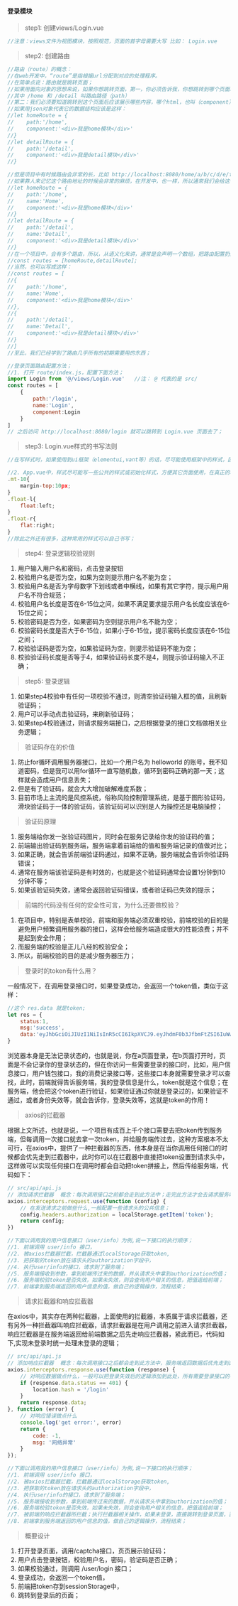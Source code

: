 #### 登录模块

> step1: 创建views/Login.vue

```javascript
//注意：views文件为视图模块，按照规范，页面的首字母需要大写 比如： Login.vue
```

> step2: 创建路由

```javascript
//路由（route）的概念：
//在web开发中，“route”是指根据url分配到对应的处理程序。
//在简单点说：路由就是跳转页面；
//如果用面向对象的思想来说，如果你想跳转页面，第一，你必须告诉我，你想跳转到哪个页面地址, 是准备跳转到 http://localhost:8080/home 还是准备跳转到 http://localhost:8080/detail 
//其中 /home 和 /detail 叫路由路径（path）
//第二：我们必须要知道跳转到这个页面后应该展示哪些内容，哪个html，也叫（component）;
//如果用json对象代表它的数据结构应该是这样：
//let homeRoute = {
//    path:'/home',
//    component:'<div>我是home模块</div>'
//}
//let detailRoute = {
//    path:'/detail',
//    component:'<div>我是detail模块</div>'
//}

//但是项目中有时候路由会非常的长，比如 http://localhost:8080/home/a/b/c/d/e/f,
//如果靠人来记忆这个路由地址的时候会非常的麻烦，在开发中，也一样，所以通常我们会给这个路由地址取一个名字， 路由名称的规范通常首字母大写，比如这样：
//let homeRoute = {
//    path:'/home',
//    name:'Home',
//    component:'<div>我是home模块</div>'
//}
//let detailRoute = {
//    path:'/detail',
//    name:'Detail',
//    component:'<div>我是detail模块</div>'
//}
//在一个项目中，会有多个路由，所以，从语义化来讲，通常是会声明一个数组，把路由配置扔到这个数组中，变成这样；
//const routes = [homeRoute,detailRoute];
//当然，也可以写成这样：
//const routes = [
//{
//    path:'/home',
//    name:'Home',
//    component:'<div>我是home模块</div>'
//},
//{
//    path:'/detail',
//    name:'Detail',
//    component:'<div>我是detail模块</div>'
//}
//]
//至此，我们已经学到了路由几乎所有的初期需要用的东西；

//登录页面路由配置方法；
//1. 打开 route/index.js，配置下面方法；
import Login from '@/views/Login.vue'   //注： @ 代表的是 src/
const routes = [
    {
        path:'/login',
        name:'Login',
        component:Login
    }
]
// 之后访问 http://localhost:8080/login 就可以跳转到 Login.vue 页面去了；
```

> step3:  Login.vue样式的书写法则

```javascript
//在写样式时，如果使用到ui框架（elementui,vant等）的话，尽可能使用框架中的样式，因为在团队中，统一的代码风格，大大加快了开发速度的同时，也提高了代码的维护性；

//2. App.vue中，样式尽可能写一些公共的样式或初始化样式，方便其它页面使用，在真正的项目中，也可能单独创建一个叫common.css或者common.less等来实现公共样式的封装；常用的公共样式比如有：
.mt-10{
    margin-top:10px;
}
.float-l{
    float:left;
}
.float-r{
    flat:right;
}
//除此之外还有很多，这种常用的样式可以自己书写；
```

> step4: 登录逻辑校验规则

1. 用户输入用户名和密码，点击登录按钮
2. 校验用户名是否为空，如果为空则提示用户名不能为空；
3. 校验用户名是否为字母数字下划线或者中横线，如果有其它字符，提示用户用户名不符合规范；
4. 校验用户名长度是否在6-15位之间，如果不满足要求提示用户名长度应该在6-15位之间；
5. 校验密码是否为空，如果密码为空则提示用户名不能为空；
6. 校验密码长度是否大于6-15位，如果小于6-15位，提示密码长度应该在6-15位之间；
7. 校验验证码是否为空，如果验证码为空，则提示验证码不能为空；
8. 校验验证码长度是否等于4，如果验证码长度不是4，则提示验证码输入不正确；

> step5: 登录逻辑

1. 如果step4校验中有任何一项校验不通过，则清空验证码输入框的值，且刷新验证码；
2. 用户可以手动点击验证码，来刷新验证码；
3. 如果step4校验通过，则请求服务端接口，之后根据登录的接口文档做相关业务逻辑；

> 验证码存在的价值

1. 防止for循环调用服务器接口，比如一个用户名为 helloworld 的账号，我不知道密码，但是我可以用for循环一直写随机数，循环到密码正确的那一天；这样就会造成用户信息丢失；
2. 但是有了验证码，就会大大增加破解难度系数；
3. 目前市场上主流的是风控系统，俗称风险控制管理系统，是基于图形验证码，滑块验证码于一体的验证码，该验证码可以识别是人为操控还是电脑操控；

> 验证码原理

1. 服务端给你发一张验证码图片，同时会在服务记录给你发的验证码的值；
2. 前端输出验证码到服务端，服务端拿着前端给的值和服务端记录的值做对比；
3. 如果正确，就会告诉前端验证码通过，如果不正确，服务端就会告诉你验证码错误；
4. 通常在服务端该验证码是有时效的，也就是这个验证码通常会设置1分钟到10分钟不等；
5. 如果该验证码失效，通常会返回验证码错误，或者验证码已失效的提示；

> 前端的代码没有任何的安全性可言，为什么还要做校验？

1. 在项目中，特别是表单校验，前端和服务端必须双重校验，前端校验的目的是避免用户频繁调用服务器的接口，这样会给服务端造成很大的性能浪费；并不是起到安全作用；
2. 而服务端的校验是正儿八经的校验安全；
3. 所以，前端校验的目的是减少服务器压力；

> 登录时的token有什么用？

一般情况下，在调用登录接口时，如果登录成功，会返回一个token值，类似于这样：

```javascript
//这个 res.data 就是token;
let res = {
    status:1,
    msg:'success',
    data:'eyJhbGciOiJIUzI1NiIsInR5cCI6IkpXVCJ9.eyJhdmF0b3JfbmFtZSI6IuWwj-aYjiIsImFnZSI6MTgsInNleCI6IueUtyIsImF2YXRvcl9pbWciOiIxIiwiY2xhc3NfbmFtZSI6IuWunuiureePrSIsImRlc2NyaXB0aW9uIjoi5aW96Zq-IiwicGhvbmUiOiIxMzY1MzU2NTYyNSIsImVtYWlsIjoiODM1NjVAcXEuY29tIiwiaWF0IjoxNjM3NzE2NDYwLCJleHAiOjE2Mzc3MTY0ODB9.fDMCUwmdJ8r_HPf3JytQm0rsCj0P0b_mmtWMS4O2vzM'
}
```

浏览器本身是无法记录状态的，也就是说，你在a页面登录，在b页面打开时，页面是不会记录你的登录状态的，但在你访问一些需要登录的接口时，比如，用户信息接口，用户钱包接口，我的消费记录接口等，这些接口本身就需要登录才可以查找，此时，前端就得告诉服务端，我的登录信息是什么，token就是这个信息；在服务端，他会把这个token进行验证，如果验证通过你就是登录过的，如果验证不通过，或者身份失效等，就会告诉你，登录失效等，这就是token的作用！

> axios的拦截器

根据上文所述，也就是说，一个项目有成百上千个接口需要去把token传到服务端，但每调用一次接口就去拿一次token，并给服务端传过去，这种方案根本不太可行，在axios中，提供了一种拦截器的东西，他本身是在当你调用任何接口的时候都会优先走到拦截器中，此时你可以在拦截器中直接把token设置到请求头中，这样做可以实现任何接口在调用时都会自动把token拼接上，然后传给服务端，代码如下：

```javascript
// src/api/api.js
// 添加请求拦截器  概念：每次调用接口之前都会走到此方法中；走完此方法才会去请求服务端；
axios.interceptors.request.use(function (config) {
    // 在发送请求之前做些什么,一般配置一些请求头的公共信息；
    config.headers.authorization = localStorage.getItem('token');
    return config;
})

//下面以调用我的用户信息接口（user/info）为例,说一下接口的执行顺序；
//1. 前端调用 user/info 接口，
//2. 被axios拦截器拦截，拦截器通过localStorage获取token,
//3. 把获取的token放在请求头的authorization字段中，
//4. 执行user/info的接口，请求到了服务端；
//5. 服务端接收到参数，拿到前端传过来的数据，并从请求头中拿到authorization的值；
//6. 服务端校验token是否失效，如果未失效，则会查询用户相关的信息，把值返给前端；
//7. 前端拿到服务端返回的用户信息的值，做自己的逻辑操作，流程结束；
```

> 请求拦截器和响应拦截器

在axios中，其实存在两种拦截器，上面使用的拦截器，本质属于请求拦截器，还有另外一种拦截器叫响应拦截器，请求拦截器是在用户调用之前进入请求拦截器，响应拦截器是在服务端返回给前端数据之后先走响应拦截器，紧此而已，代码如下,实现未登录时统一处理未登录的逻辑；

```javascript
// src/api/api.js
// 添加响应拦截器  概念：每次调用接口之后都会走到此方法中，服务端返回数据后优先走到此方法，之后才会走到 // // // //axiox.get()/axios.post() 的then方法中；
axios.interceptors.response.use(function (response) {
    // 对响应数据做点什么，一般可以把登录失效后的逻辑添加到此处，所有需要登录接口的判断都可以写到此处，这样就不用每个接口都判断用户是否登录，如果没有登录就跳转到登录页面去的逻辑；抽离业务逻辑的好地方；
    if (response.data.status == 401) {
        location.hash = '/login'  
    }
    return response.data;
}, function (error) {
    // 对响应错误做点什么
    console.log('get error:', error)
    return {
        code: -1,
        msg: '网络异常'
    }
});

//下面以调用我的用户信息接口（user/info）为例,说一下接口的执行顺序；
//1. 前端调用 user/info 接口，
//2. 被axios拦截器拦截，拦截器通过localStorage获取token,
//3. 把获取的token放在请求头的authorization字段中，
//4. 执行user/info的接口，请求到了服务端；
//5. 服务端接收到参数，拿到前端传过来的数据，并从请求头中拿到authorization的值；
//6. 服务端校验token是否失效，如果未失效，则会查询用户相关的信息，把值返给前端；
//7. 被前端的响应拦截器所拦截；执行拦截器相关操作，如果未登录，直接跳转到登录页面，否则执行第8个步骤；
//8. 前端拿到服务端返回的用户信息的值，做自己的逻辑操作，流程结束；
```

> 概要设计

1. 打开登录页面，调用/captcha接口，页页展示验证码；
2. 用户点击登录按钮，校验用户名，密码，验证码是否正确；
3. 如果校验通过，则调用 /user/login 接口；
4. 登录成功，会返回一个token值，
5. 前端把token存到sessionStorage中，
6. 跳转到登录后的页面；

